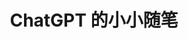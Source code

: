---
title: ChatGPT 的小小随笔
description: 只会梦到电子羊多没意思呀~
image: ChatGPT(forsure).png

categories:
    - gpt


widgets:
    - type: search

    - type: archives
      limit: 5

    - type: categories
      limit: 10

    - tpye: tag-cloud
      limit: 10

# Badge style
style:
    background: "#146049"
    color: "#FFFFFF"
---